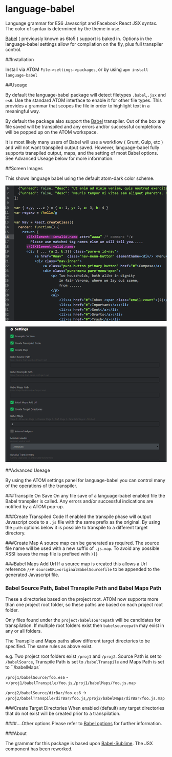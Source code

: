 # language-babel

Language grammar for ES6 Javascript and Facebook React JSX syntax. The color of syntax is determined by the theme in use.

[Babel](http://babeljs.io/) ( previously known as 6to5 ) support is baked in. Options in the
language-babel settings allow for compilation on the fly, plus full transpiler control.

##Installation

Install via ATOM `File->settings->packages`, or by using `apm install language-babel`

##Useage

By default the language-babel package will detect filetypes `.babel`,`.jsx` and `es6`. Use the standard ATOM interface to enable it for other file types. This provides a grammar that scopes the file in order to highlight text in a meaningful way.

By default the package also support the [Babel](http://babeljs.io/) transpiler. Out of the box any file saved will be transpiled and any errors and/or successful completions will be popped up on the ATOM workspace.

It is most likely many users of Babel will use a workflow ( Grunt, Gulp, etc ) and will not want transpiled output saved. However, language-babel fully supports transpiled output, maps, and the setting of most Babel options. See Advanced Useage below for more information.

##Screen Images

This shows language babel using the default atom-dark color scheme.

![ScreenShot](/screen-images/Babel.gif)

![ScreenShot](/screen-images/BabelSettings.gif)



##Advanced Useage

By using the ATOM settings panel for language-babel you can control many of the operations of the transpiler.


###Transpile On Save
  On any file save of a language-babel enabled file the Babel transpiler  is called. Any errors and/or successful indications are notified by a ATOM pop-up.

###Create Transpiled Code
  If enabled the transpile phase will output Javascript code to a `.js` file with the same prefix as the original. By using the `path` options below it is possible to transpile to a different target directory.

###Create Map
  A source map can be generated as required. The source file name will be used with a new suffix of `.js.map`. To avoid any possible XSSI issues the map file is prefixed with `)]}`

###Babel Maps Add Url
  If a source map is created this allows a Url reference `//# sourceURL=originalBabelSourcefile` to be appended to the generated Javascript file.  

### Babel Source Path, Babel Transpile Path and Babel Maps Path
  These a directories based on the project root. ATOM now supports more than one project root folder, so these paths are based on each project root folder.

  Only files found under the `project/babelsourcepath` will be candidates for transpilation. If multiple root folders exist then `babelsourcepath` may exist in any or all folders.

  The Transpile and Maps paths allow different target directories to be specified. The same rules as above exist.

  e.g. Two project root folders exist `/proj1` and `/proj2`. Source Path is set to `/babelSource`, Transpile Path is set to `/babelTranspile`  and Maps Path is set to ``/babelMaps`

  `/proj1/babelSource/foo.es6` ->`/proj1/babelTranspile/foo.js`,`/proj1/babelMaps/foo.js.map`

  `/proj2/babelSource/dirBar/foo.es6` -> `/proj2/babelTranspile/dirBar/foo.js`,`/proj2/babelMaps/dirBar/foo.js.map`

###Create Target Directories
  When enabled (default) any target directories that do not exist will be created prior to a transpilation.

####....Other options
  Please refer to [Babel options](http://babeljs.io/docs/usage/options/) for further information.

###About

The grammar for this package is based upon [Babel-Sublime](https://github.com/babel/babel-sublime). The JSX component has been reworked.

